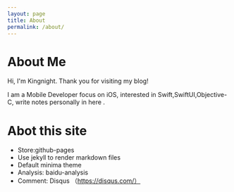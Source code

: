 ```yaml
---
layout: page
title: About
permalink: /about/
---
```


# About Me

Hi, I'm Kingnight. Thank you for visiting my blog!

I am a Mobile Developer focus on iOS, interested in Swift,SwiftUI,Objective-C, write notes personally in here .



# Abot this site

* Store:github-pages
* Use jekyll to render markdown files 
* Default minima theme
* Analysis: baidu-analysis
* Comment: Disqus （https://disqus.com/）